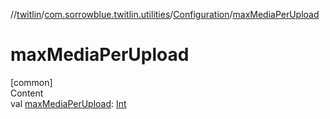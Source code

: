 //[twitlin](../../index.md)/[com.sorrowblue.twitlin.utilities](../index.md)/[Configuration](index.md)/[maxMediaPerUpload](max-media-per-upload.md)



# maxMediaPerUpload  
[common]  
Content  
val [maxMediaPerUpload](max-media-per-upload.md): [Int](https://kotlinlang.org/api/latest/jvm/stdlib/kotlin/-int/index.html)  



